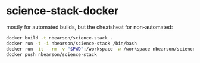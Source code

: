 # science-stack-docker
mostly for automated builds, but the cheatsheat for non-automated:
```bash
docker build -t nbearson/science-stack .
docker run -t -i nbearson/science-stack /bin/bash
docker run -it --rm -v "$PWD":/workspace -w /workspace nbearson/science-stack /bin/bash
docker push nbearson/science-stack
```
